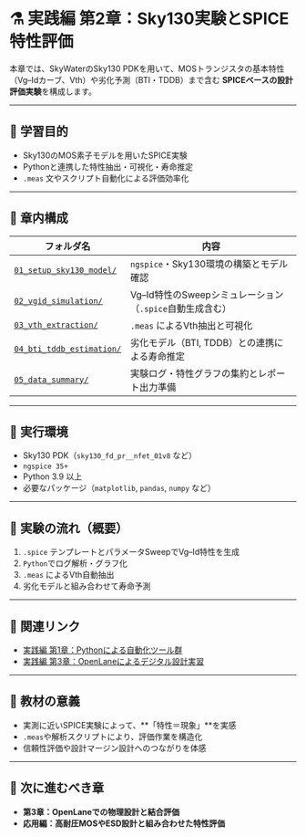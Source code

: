 # ⚗️ 実践編 第2章：Sky130実験とSPICE特性評価

本章では、SkyWaterのSky130 PDKを用いて、MOSトランジスタの基本特性（Vg–Idカーブ、Vth）や劣化予測（BTI・TDDB）まで含む **SPICEベースの設計評価実験**を構成します。

---

## 🎯 学習目的

- Sky130のMOS素子モデルを用いたSPICE実験
- Pythonと連携した特性抽出・可視化・寿命推定
- `.meas` 文やスクリプト自動化による評価効率化

---

## 📁 章内構成

| フォルダ名 | 内容 |
|------------|------|
| [`01_setup_sky130_model/`](01_setup_sky130_model/) | `ngspice`・Sky130環境の構築とモデル確認 |
| [`02_vgid_simulation/`](02_vgid_simulation/) | Vg–Id特性のSweepシミュレーション（`.spice`自動生成含む） |
| [`03_vth_extraction/`](03_vth_extraction/) | `.meas` によるVth抽出と可視化 |
| [`04_bti_tddb_estimation/`](04_bti_tddb_estimation/) | 劣化モデル（BTI, TDDB）との連携による寿命推定 |
| [`05_data_summary/`](05_data_summary/) | 実験ログ・特性グラフの集約とレポート出力準備 |

---

## 🔧 実行環境

- Sky130 PDK（`sky130_fd_pr__nfet_01v8` など）
- `ngspice 35+`
- Python 3.9 以上
- 必要なパッケージ（`matplotlib`, `pandas`, `numpy` など）

---

## 🔁 実験の流れ（概要）

1. `.spice` テンプレートとパラメータSweepでVg–Id特性を生成
2. `Python`でログ解析・グラフ化
3. `.meas` によるVth自動抽出
4. 劣化モデルと組み合わせて寿命予測

---

## 📘 関連リンク

- [実践編 第1章：Pythonによる自動化ツール群](../e_chapter1_python_automation_tools/README.md)
- [実践編 第3章：OpenLaneによるデジタル設計実習](../e_chapter3_openlane_practice/README.md)

---

## 📌 教材の意義

- 実測に近いSPICE実験によって、**「特性＝現象」**を実感
- `.meas`や解析スクリプトにより、評価作業を構造化
- 信頼性評価や設計マージン設計へのつながりを体感

---

## 🧭 次に進むべき章

- **第3章：OpenLaneでの物理設計と結合評価**
- **応用編：高耐圧MOSやESD設計と組み合わせた特性評価**

